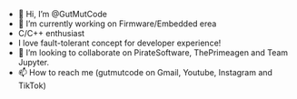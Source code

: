 - 👋 Hi, I’m @GutMutCode
- 🌱 I’m currently working on Firmware/Embedded erea
- C/C++ enthusiast
- I love fault-tolerant concept for developer experience!
- 💞️ I’m looking to collaborate on PirateSoftware, ThePrimeagen and Team Jupyter.
- 📫 How to reach me (gutmutcode on Gmail, Youtube, Instagram and TikTok)

<!---
GutMutCode/GutMutCode is a ✨ special ✨ repository because its `README.md` (this file) appears on your GitHub profile.
You can click the Preview link to take a look at your changes.
--->
